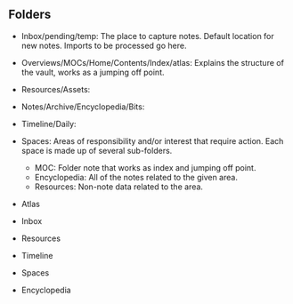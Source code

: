 ## Folders
- Inbox/pending/temp: The place to capture notes. Default location for new notes. Imports to be processed go here.
- Overviews/MOCs/Home/Contents/Index/atlas: Explains the structure of the vault, works as a jumping off point.
- Resources/Assets:
- Notes/Archive/Encyclopedia/Bits:
- Timeline/Daily:
- Spaces: Areas of responsibility and/or interest that require action. Each space is made up of several sub-folders.
	- MOC: Folder note that works as index and jumping off point.
	- Encyclopedia: All of the notes related to the given area.
	- Resources: Non-note data related to the area.

- Atlas
- Inbox
- Resources
- Timeline
- Spaces
- Encyclopedia